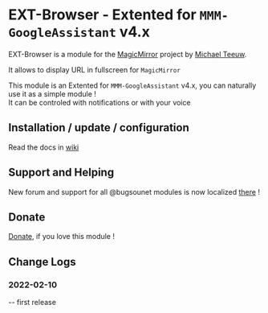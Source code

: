 # EXT-Browser - Extented for `MMM-GoogleAssistant` v4.x

EXT-Browser is a module for the [MagicMirror](https://github.com/MichMich/MagicMirror) project by [Michael Teeuw](https://github.com/MichMich).<br>

It allows to display URL in fullscreen for `MagicMirror`

This module is an Extented for `MMM-GoogleAssistant` v4.x, you can naturally use it as a simple module !<br>
It can be controled with notifications or with your voice

## Installation / update / configuration

Read the docs in [wiki](https://wiki.bugsounet.fr/EXT-Browser)

## Support and Helping
New forum and support for all @bugsounet modules is now localized [there](https://forum.bugsounet.fr) !
 
## Donate
 [Donate](https://www.paypal.com/cgi-bin/webscr?cmd=_s-xclick&hosted_button_id=TTHRH94Y4KL36&source=url), if you love this module !

## Change Logs

### 2022-02-10
   -- first release
